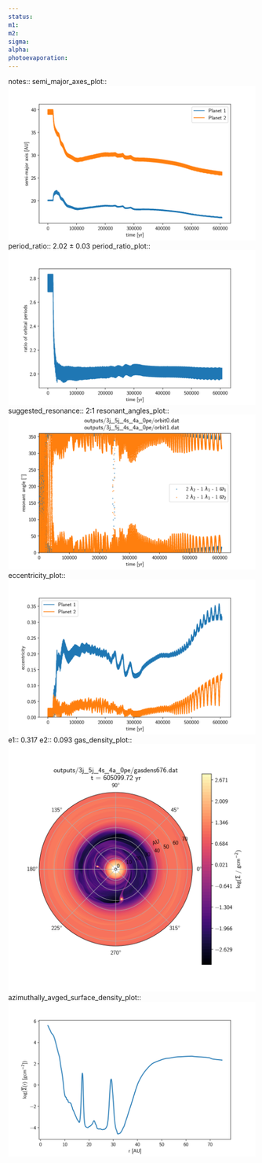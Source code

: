 ```yaml
---
status:
m1:
m2:
sigma:
alpha:
photoevaporation:
---
```


notes::
semi_major_axes_plot:: ![semi_major_axes_3j_5j_4s_4a_0pe.png](plots/semi_major_axes/semi_major_axes_3j_5j_4s_4a_0pe.png)
period_ratio:: 2.02 ± 0.03
period_ratio_plot:: ![period_ratio_3j_5j_4s_4a_0pe.png](plots/period_ratio/period_ratio_3j_5j_4s_4a_0pe.png)
suggested_resonance:: 2:1
resonant_angles_plot:: ![resonant_angles_3j_5j_4s_4a_0pe.png](plots/resonant_angles/resonant_angles_3j_5j_4s_4a_0pe.png)
eccentricity_plot:: ![eccentricity_3j_5j_4s_4a_0pe.png](plots/eccentricity/eccentricity_3j_5j_4s_4a_0pe.png)
e1:: 0.317
e2:: 0.093
gas_density_plot:: ![gas_density_3j_5j_4s_4a_0pe.png](plots/gas_density/gas_density_3j_5j_4s_4a_0pe.png)
azimuthally_avged_surface_density_plot:: ![azimuthally_avged_surface_density_3j_5j_4s_4a_0pe.png](plots/azimuthally_avged_surface_density/azimuthally_avged_surface_density_3j_5j_4s_4a_0pe.png)
